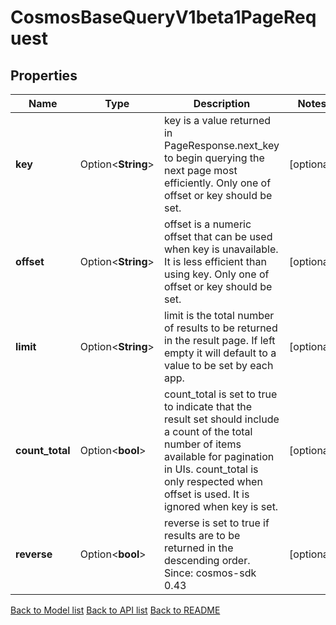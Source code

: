 # CosmosBaseQueryV1beta1PageRequest

## Properties

Name | Type | Description | Notes
------------ | ------------- | ------------- | -------------
**key** | Option<**String**> | key is a value returned in PageResponse.next_key to begin querying the next page most efficiently. Only one of offset or key should be set. | [optional]
**offset** | Option<**String**> | offset is a numeric offset that can be used when key is unavailable. It is less efficient than using key. Only one of offset or key should be set. | [optional]
**limit** | Option<**String**> | limit is the total number of results to be returned in the result page. If left empty it will default to a value to be set by each app. | [optional]
**count_total** | Option<**bool**> | count_total is set to true  to indicate that the result set should include a count of the total number of items available for pagination in UIs. count_total is only respected when offset is used. It is ignored when key is set. | [optional]
**reverse** | Option<**bool**> | reverse is set to true if results are to be returned in the descending order.  Since: cosmos-sdk 0.43 | [optional]

[Back to Model list](../README.md#documentation-for-models) [Back to API list](../README.md#documentation-for-api-endpoints) [Back to README](../README.md)


